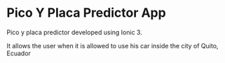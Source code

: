 # Pico Y Placa Predictor App
Pico y placa predictor developed using Ionic 3. 

It allows the user when it is allowed to use his car inside  the city of Quito, Ecuador
